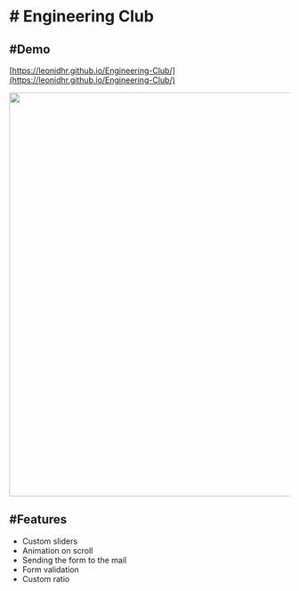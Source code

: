 # \# Engineering Club

## \#Demo
[https://leonidhr.github.io/Engineering-Club/](https://leonidhr.github.io/Engineering-Club/)

<img src="preview.gif" width="726">

## \#Features
* Custom sliders
* Animation on scroll
* Sending the form to the mail
* Form validation
* Custom ratio
